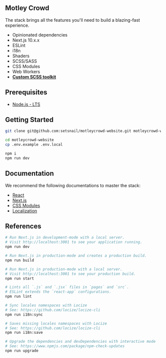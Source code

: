 ## Motley Crowd

The stack brings all the features you'll need to build a blazing-fast experience.

- Opinionated dependencies
- Next.js 10.x.x
- ESLint
- i18n
- Shaders
- SCSS/SASS
- CSS Modules
- Web Workers
- [**Custom SCSS toolkit**](/src/styles/kennel)

## Prerequisites

- [Node.js - LTS](https://nodejs.org/en/download/)

## Getting Started

```bash
git clone git@github.com:setsnail/motleycrowd-website.git motleycrowd-website
```

```bash
cd motleycrowd-website
cp .env.example .env.local
```

```bash
npm i
npm run dev
```

## Documentation

We recommend the following documentations to master the stack:

- [React](https://reactjs.org/docs/getting-started.html)
- [Next.js](https://nextjs.org/docs/getting-started)
- [CSS Modules](https://github.com/css-modules/css-modules)
- [Localization](https://github.com/isaachinman/next-i18next/tree/master/examples/simple)

## References

```bash
# Run Next.js in development-mode with a local server.
# Visit http://localhost:3001 to see your application running.
npm run dev

# Run Next.js in production-mode and creates a production build.
npm run build

# Run Next.js in production-mode with a local server.
# Visit http://localhost:3001 to see your production build.
npm run start

# Lints all `.js` and `.jsx` files in `pages` and `src`.
# ESLint extends the `react-app` configurations.
npm run lint

# Sync locales namespaces with Locize
# See: https://github.com/locize/locize-cli
npm run i18n:sync

# Saves missing locales namespaces with Locize
# See: https://github.com/locize/locize-cli
npm run i18n:save

# Upgrade the dependencies and devDependencies with interactive mode
# See: https://www.npmjs.com/package/npm-check-updates
npm run upgrade
```
